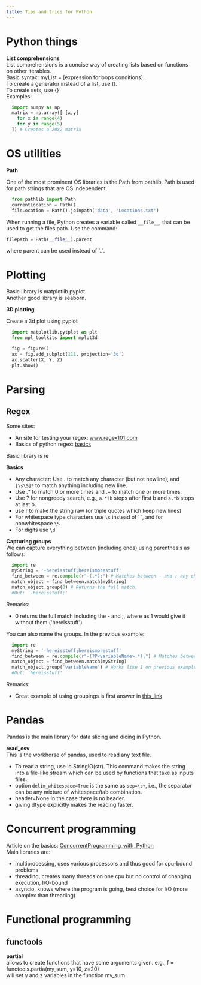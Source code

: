 ```yaml
---
title: Tips and trics for Python
---
```


# Python things

**List comprehensions**  
List comprehensions is a concise way of creating lists based on functions on other iterables.  
Basic syntax: myList = [expression forloops conditions].  
To create a generator instead of a list, use ().  
To create sets, use {}  
Examples:  
```python
  import numpy as np
  matrix = np.array([ [x,y]
    for x in range(4)
    for y in range(5)
  ]) # Creates a 20x2 matrix
```
# OS utilities
**Path**  

One of  the most prominent OS libraries is the Path from pathlib. Path is used for path strings that are OS independent.
```python
  from pathlib import Path
  currentLocation = Path()
  fileLocation = Path().joinpath('data', 'Locations.txt')
```  

When running a file, Python creates a variable called `__file__`, that can be used to get the files path. Use the command:  
```python
filepath = Path(__file__).parent
```   
where parent can be used instead of '..'.

# Plotting
Basic library is matplotlib.pyplot.  
Another good library is seaborn.

**3D plotting**

Create a 3d plot using pyplot
```python
  import matplotlib.pytplot as plt
  from mpl_toolkits import mplot3d

  fig = figure()
  ax = fig.add_subplot(111, projection='3d')
  ax.scatter(X, Y, Z)
  plt.show()
```

# Parsing

## Regex
Some sites:  

- An site for testing your regex: www.regex101.com  
- Basics of python regex: [basics](https://python.readthedocs.io/en/stable/howto/regex.html#compiling-regular-expressions)  

Basic library is re  

**Basics**  

- Any character: Use . to match any character (but not newline), and `[\s\S]*` to match anything including new line.
- Use .* to match 0 or more times and .+ to match one or more times.
- Use ? for nongreedy search, e.g., `a.*?b` stops after first b and `a.*b` stops at last b.
- use r to make the string raw (or triple quotes which keep new lines)
- For whitespace type characters use `\s` instead of ' ', and for nonwhitespace `\S`
- For digits use `\d`

**Capturing groups**  
We can capture everything between (including ends) using parenthesis as follows:  
```python
  import re
  myString = '-hereisstuff;hereismorestuff'
  find_between = re.compile(r"-(.*);") # Matches between - and ; any character
  match_object = find_between.match(myString)
  match_object.group(0) # Returns the full match.
  #Out: '-hereisstuff;'
```

Remarks:  

- 0 returns the full match including the - and ;, where as 1 would give it without them ('hereisstuff')

You can also name the groups. In the previous example:   
```python
  import re
  myString = '-hereisstuff;hereismorestuff'
  find_between = re.compile(r"-(?P<variableName>.*);") # Matches between - and ; any character
  match_object = find_between.match(myString)
  match_object.group('variableName') # Works like 1 on previous example
  #Out: 'hereisstuff'
```

Remarks:  

- Great example of using groupings is first answer in [this_link](https://stackoverflow.com/questions/47982949/how-to-parse-complex-text-files-using-python/47984221#47984221)  

# Pandas  
Pandas is the main library for data slicing and dicing in Python.  

**read_csv**  
This is the workhorse of pandas, used to read any text file.  

- To read a string, use io.StringIO(str). This command makes the string into a file-like stream which can be used by functions that take as inputs files.  
- option `delim_whitespace=True` is the same as `sep=\s+`, i.e., the separator can be any mixture of whitespace/tab combination.  
- header=None in the case there is no header.  
- giving dtype explicitly makes the reading faster.

# Concurrent programming  
Article on the basics: [ConcurrentProgramming_with_Python](https://realpython.com/python-concurrency/)  
Main libraries are:  

- multiprocessing, uses various processors and thus good for cpu-bound problems  
- threading, creates many threads on one cpu but no control of changing execution, I/O-bound  
- asyncio, knows where the program is going, best choice for I/O (more complex than threading)  

# Functional programming  

## functools  

**partial**  
allows to create functions that have some arguments given. e.g.,
f = functools.partia(my_sum, y=10, z=20)  
will set y and z variables in the function my_sum

